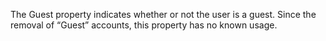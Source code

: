 The Guest property indicates whether or not the user is a guest. Since the removal of “Guest” accounts, this property has no known usage.